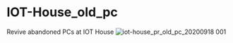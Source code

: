 # IOT-House_old_pc
Revive abandoned PCs at IOT House
![iot-house_pr_old_pc_20200918 001](https://user-images.githubusercontent.com/70492305/93547348-d52f8900-f99f-11ea-879b-b740c15cf116.jpeg)
